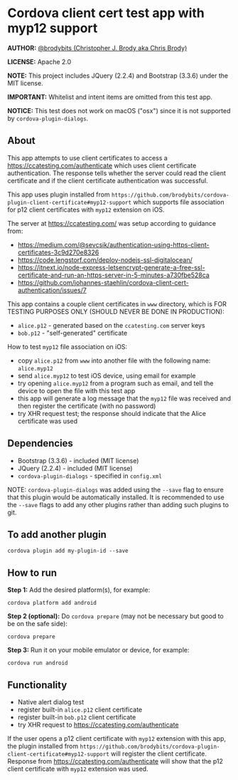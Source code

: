 # Cordova client cert test app with myp12 support

**AUTHOR:** [@brodybits (Christopher J. Brody aka Chris Brody)](https://github.com/brodybits)

**LICENSE:** Apache 2.0

**NOTE:** This project includes JQuery (2.2.4) and Bootstrap (3.3.6) under the MIT license.

**IMPORTANT:** Whitelist and intent items are omitted from this test app.

**NOTICE:** This test does not work on macOS ("osx") since it is not supported by `cordova-plugin-dialogs`.

## About

This app attempts to use client certificates to access a <https://ccatesting.com/authenticate> which uses client certificate authentication. The response tells whether the server could read the client certificate and if the client certificate authentication was successful.

This app uses plugin installed from `https://github.com/brodybits/cordova-plugin-client-certificate#myp12-support` which supports file association for p12 client certificates with `myp12` extension on iOS.

The server at <https://ccatesting.com/> was setup according to guidance from:

- <https://medium.com/@sevcsik/authentication-using-https-client-certificates-3c9d270e8326>
- <https://code.lengstorf.com/deploy-nodejs-ssl-digitalocean/>
- <https://itnext.io/node-express-letsencrypt-generate-a-free-ssl-certificate-and-run-an-https-server-in-5-minutes-a730fbe528ca>
- <https://github.com/johannes-staehlin/cordova-client-cert-authentication/issues/7>

This app contains a couple client certificates in `www` directory, which is FOR TESTING PURPOSES ONLY (SHOULD NEVER BE DONE IN PRODUCTION):

- `alice.p12` - generated based on the `ccatesting.com` server keys
- `bob.p12` - "self-generated" certificate

How to test `myp12` file association on iOS:

- copy `alice.p12` from `www` into another file with the following name: `alice.myp12`
- send `alice.myp12` to test iOS device, using email for example
- try opening `alice.myp12` from a program such as email, and tell the device to open the file with this test app
- this app will generate a log message that the `myp12` file was received and then register the certificate (with no password)
- try XHR request test; the response should indicate that the Alice certificate was used

## Dependencies

- Bootstrap (3.3.6) - included (MIT license)
- JQuery (2.2.4) - included (MIT license)
- `cordova-plugin-dialogs` - specified in `config.xml`

NOTE: `cordova-plugin-dialogs` was added using the `--save` flag to ensure that this plugin would be automatically installed. It is recommended to use the `--save` flags to add any other plugins rather than adding such plugins to git.

## To add another plugin

```shell
cordova plugin add my-plugin-id --save
```

## How to run

**Step 1:** Add the desired platform(s), for example:

```shell
cordova platform add android
```

**Step 2 (optional):** Do `cordova prepare` (may not be necessary but good to be on the safe side):

```shell
cordova prepare
```

**Step 3:** Run it on your mobile emulator or device, for example:

```shell
cordova run android
```

## Functionality

- Native alert dialog test
- register built-in `alice.p12` client certificate
- register built-in `bob.p12` client certificate
- try XHR request to <https://ccatesting.com/authenticate>

If the user opens a p12 client certificate with `myp12` extension with this app, the plugin installed from `https://github.com/brodybits/cordova-plugin-client-certificate#myp12-support` will register the client certificate. Response from  <https://ccatesting.com/authenticate> will show that the p12 client certificate with `myp12` extension was used.
